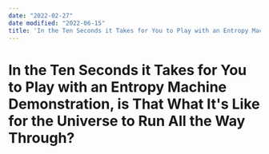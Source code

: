 ```yaml
---
date: "2022-02-27"
date modified: "2022-06-15"
title: 'In the Ten Seconds it Takes for You to Play with an Entropy Machine Demonstration, is That What It''s Like for the Universe to Run All the Way Through?'
---
```


# In the Ten Seconds it Takes for You to Play with an Entropy Machine Demonstration, is That What It's Like for the Universe to Run All the Way Through?
